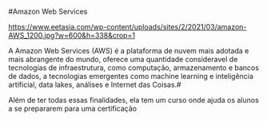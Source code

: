 #Amazon Web Services  

https://www.eetasia.com/wp-content/uploads/sites/2/2021/03/amazon-AWS_1200.jpg?w=600&h=338&crop=1

A Amazon Web Services (AWS) é a plataforma de nuvem mais adotada e mais abrangente do mundo, oferece uma quantidade consideravel de tecnologias de infraestrutura, como computação, armazenamento e bancos de dados, a tecnologias emergentes como machine learning e inteligência artificial, data lakes, análises e Internet das Coisas.#

Além de ter todas essas finalidades, ela tem um curso onde ajuda os alunos a se prepararem para uma certificação
